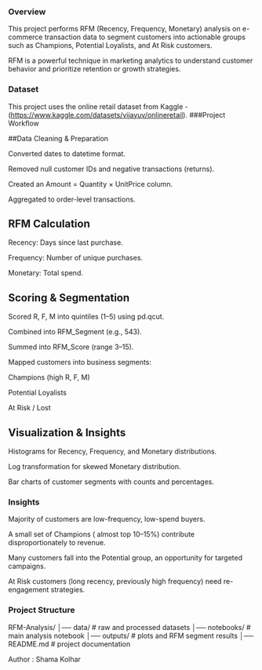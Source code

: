 ### Overview

This project performs RFM (Recency, Frequency, Monetary) analysis on e-commerce transaction data to segment customers into actionable groups such as Champions, Potential Loyalists, and At Risk customers.

RFM is a powerful technique in marketing analytics to understand customer behavior and prioritize retention or growth strategies.

### Dataset
This project uses the online retail dataset from Kaggle - (https://www.kaggle.com/datasets/vijayuv/onlineretail).
###Project Workflow

##Data Cleaning & Preparation

Converted dates to datetime format.

Removed null customer IDs and negative transactions (returns).

Created an Amount = Quantity × UnitPrice column.

Aggregated to order-level transactions.

## RFM Calculation

Recency: Days since last purchase.

Frequency: Number of unique purchases.

Monetary: Total spend.

## Scoring & Segmentation

Scored R, F, M into quintiles (1–5) using pd.qcut.

Combined into RFM_Segment (e.g., 543).

Summed into RFM_Score (range 3–15).

Mapped customers into business segments:

Champions (high R, F, M)

Potential Loyalists

At Risk / Lost

## Visualization & Insights

Histograms for Recency, Frequency, and Monetary distributions.

Log transformation for skewed Monetary distribution.

Bar charts of customer segments with counts and percentages.

### Insights

Majority of customers are low-frequency, low-spend buyers.

A small set of Champions ( almost top 10–15%) contribute disproportionately to revenue.

Many customers fall into the Potential group, an opportunity for targeted campaigns.

At Risk customers (long recency, previously high frequency) need re-engagement strategies.

### Project Structure
RFM-Analysis/
│── data/                 # raw and processed datasets
│── notebooks/            # main analysis notebook
│── outputs/              # plots and RFM segment results
│── README.md             # project documentation

Author : Shama Kolhar
